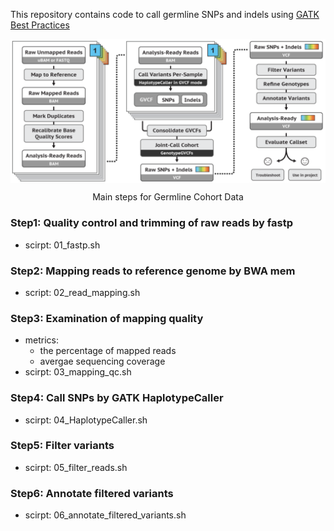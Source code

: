 This repository contains code to call germline SNPs and indels using [GATK Best Practices](https://gatk.broadinstitute.org/hc/en-us/articles/360035535932-Germline-short-variant-discovery-SNPs-Indels-)

<div style="text-align: center;">
  <img src="https://github.com/PeggySze/WGS/blob/main/GATK_pipeline.png" style="display: block; margin: auto;" />
  <p>Main steps for Germline Cohort Data</p>
</div>

### Step1: Quality control and trimming of raw reads by fastp
- scirpt: 01_fastp.sh

### Step2: Mapping reads to reference genome by BWA mem
- script: 02_read_mapping.sh

### Step3: Examination of mapping quality 
- metrics:
	- the percentage of mapped reads
	- avergae sequencing coverage 
- scirpt: 03_mapping_qc.sh

### Step4: Call SNPs by GATK HaplotypeCaller
- scirpt: 04_HaplotypeCaller.sh

### Step5: Filter variants
- scirpt: 05_filter_reads.sh

### Step6: Annotate filtered variants
- scirpt: 06_annotate_filtered_variants.sh

